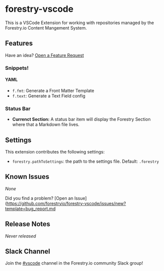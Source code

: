 # forestry-vscode

This is a VSCode Extension for working with repositories managed by the Forestry.io Content Mangement System.

## Features

Have an idea? [Open a Feature Request](https://github.com/forestryio/forestry-vscode/issues/new?template=feature_request.md)
### Snippets!

#### YAML

- `f.fmt`: Generate a Front Matter Template
- `f.text`: Generate a Text Field config

### Status Bar

<!-- \!\[feature X\]\(images/feature-x.png\) -->

- **Currenct Section:** A status bar item will display the Forestry Section where that a Markdown file lives.

## Settings

This extension contributes the following settings:

- `forestry.pathToSettings`: the path to the settings file. Default: `.forestry`

## Known Issues

_None_

Did you find a problem? [Open an Issue](https://github.com/forestryio/forestry-vscode/issues/new?template=bug_report.md

## Release Notes

_Never released_

## Slack Channel

Join the [#vscode](https://forestry.io/blog/join-our-slack-community/) channel in the Forestry.io community Slack group!
